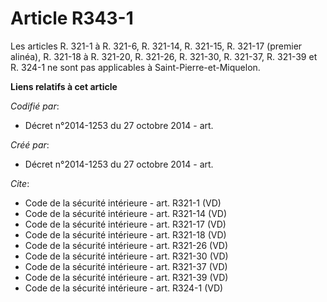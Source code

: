 # Article R343-1

Les articles R. 321-1 à R. 321-6, R. 321-14, R. 321-15, R. 321-17 (premier alinéa), R. 321-18 à R. 321-20, R. 321-26, R.
321-30, R. 321-37, R. 321-39 et R. 324-1 ne sont pas applicables à Saint-Pierre-et-Miquelon.

**Liens relatifs à cet article**

_Codifié par_:

  - Décret n°2014-1253 du 27 octobre 2014 - art.

_Créé par_:

  - Décret n°2014-1253 du 27 octobre 2014 - art.

_Cite_:

  - Code de la sécurité intérieure - art. R321-1 (VD)
  - Code de la sécurité intérieure - art. R321-14 (VD)
  - Code de la sécurité intérieure - art. R321-17 (VD)
  - Code de la sécurité intérieure - art. R321-18 (VD)
  - Code de la sécurité intérieure - art. R321-26 (VD)
  - Code de la sécurité intérieure - art. R321-30 (VD)
  - Code de la sécurité intérieure - art. R321-37 (VD)
  - Code de la sécurité intérieure - art. R321-39 (VD)
  - Code de la sécurité intérieure - art. R324-1 (VD)
